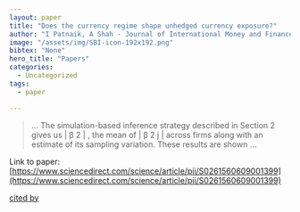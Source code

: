 ```yaml
---
layout: paper
title: "Does the currency regime shape unhedged currency exposure?"
author: "I Patnaik, A Shah - Journal of International Money and Finance, 2010 - Elsevier"
image: "/assets/img/SBI-icon-192x192.png"
bibtex: "None"
hero_title: "Papers"
categories:
  - Uncategorized
tags:
  - paper

---
```

>… The simulation-based inference strategy described in Section 2 gives us | β 2 | , the mean of | β 2 j | across firms along with an estimate of its sampling variation. These results are shown …

Link to paper: [https://www.sciencedirect.com/science/article/pii/S0261560609001399](https://www.sciencedirect.com/science/article/pii/S0261560609001399)

[cited by](https://scholar.google.com/scholar?cites=4543520583860553958&as_sdt=2005&sciodt=0,5&hl=en&num=20)
